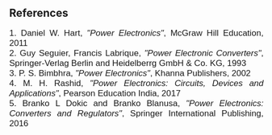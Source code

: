  ## References
<div style="font-family: 'Nunito Sans', sans-serif; font-size: 17px;text-align: justify;">
1. Daniel W. Hart, <i>"Power Electronics"</i>, McGraw Hill Education, 2011<br>
2. Guy Seguier, Francis Labrique, <i>"Power Electronic Converters"</i>, Springer-Verlag Berlin and Heidelberrg GmbH & Co. KG, 1993<br>
3. P. S. Bimbhra, <i>"Power Electronics"</i>, Khanna Publishers, 2002<br>
4. M. H. Rashid, <i>"Power Electronics: Circuits, Devices and Applications"</i>, Pearson Education India, 2017<br>
5. Branko L Dokic and Branko Blanusa, <i>"Power Electronics: Converters and Regulators"</i>, Springer International Publishing, 2016<br></div> 


